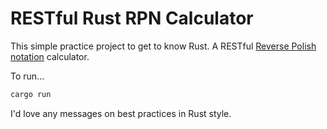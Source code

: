 # RESTful Rust RPN Calculator
This simple practice project to get to know Rust. A RESTful [Reverse Polish notation](1) calculator.

To run...
```bash
cargo run
```

I'd love any messages on best practices in Rust style.

[1]: [https://en.wikipedia.org/wiki/Reverse_Polish_notation]
